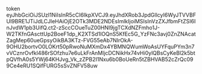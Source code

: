token
eyJhbGciOiJSUzI1NiIsInR5cCI6IkpXVCJ9.eyJhdXRob3JpdGllcyI6WyJTVVBFUl9BRE1JTiJdLCJleHAiOjE2OTk3MDE2NDEsImlkIjoiMSIsInVzZXJfbmFtZSI6InJvdW1pb3UifQ.ct2-zSccCOueTuZ00HNI9jgTCXdNZFmho1J-W2TKfnGAscttUp2BoeF1dp_K2XTSd1lOQnS5KfEc5G_YzFNc3avj0ZnZNAcatZagMep60ueGpsyOikBA3KTz-FVG55eAb7NIrOkA-9OHU2bortvO0LOKrt50pRwoNuMXmDx4YBMNQWumWoAsUYFquPYm3n7vVCznrOvfkl486rSOfzhu7e6uLkFrAnMljcDCNikHx74vHi0ylQBsCyKeBl2k5btpQVfhA0s5YWj64KHJvg_Vk_zZPB2I1Nxu6b0BoUeRn5tZBHVAB52cZrQc099Ce4eRU1SQifFURG5sSvZNFV58uw
